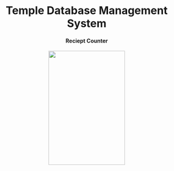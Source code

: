 <h1 align="center">Temple Database Management System</h1>
<h4 align="center">Reciept Counter</h4>
<p align="center"><img src="https://www.kukke.org/assets/images/kukke-heading-god.png" height="300px" width="200px"/></p>
